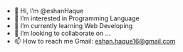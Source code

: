 - 👋 Hi, I’m @eshanHaque
- 👀 I’m interested in Programming Language
- 🌱 I’m currently learning Web Developing
- 💞️ I’m looking to collaborate on ...
- 📫 How to reach me Gmail: eshan.haque16@gmail.com

<!---
eshanHaque/eshanHaque is a ✨ special ✨ repository because its `README.md` (this file) appears on your GitHub profile.
You can click the Preview link to take a look at your changes.
--->
